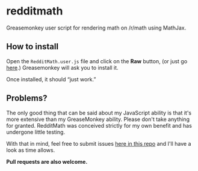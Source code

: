 redditmath
==========

Greasemonkey user script for rendering math on /r/math using MathJax.

How to install
--------------

Open the `RedditMath.user.js` file and click on the **Raw** button, (or just go
[here](https://github.com/TheBB/redditmath/raw/master/RedditMath.user.js).)
Greasemonkey will ask you to install it.

Once installed, it should “just work.”

Problems?
---------

The only good thing that can be said about my JavaScript ability is that it's
more extensive than my GreaseMonkey ability. Please don't take anything for
granted. RedditMath was conceived strictly for my own benefit and has undergone
little testing.

With that in mind, feel free to submit issues
[here in this repo](https://github.com/TheBB/redditmath/issues)
and I'll have a look as time allows.

**Pull requests are also welcome.**

